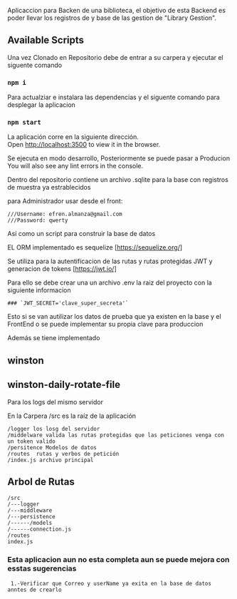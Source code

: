 Aplicaccion para Backen de una biblioteca, el objetivo de esta Backend es poder llevar los registros de y base de las gestion de "Library Gestion".

## Available Scripts

Una vez Clonado en Repositorio debe de entrar a su carpera y ejecutar el siguente comando

### `npm i`

Para actualziar e instalara las dependencias y el siguente comando para desplegar la aplicacion

### `npm start`

La aplicación corre en la siguiente dirección.<br />
Open [http://localhost:3500](http://localhost:3500) to view it in the browser.

Se ejecuta en modo desarrollo, Posteriormente se puede pasar a Producion<br />
You will also see any lint errors in the console.

Dentro del repositorio contiene un archivo .sqlite para la base con registros de muestra ya estrablecidos

para Administrador usar desde el front:
<!--Solo datos de pruebas estos se pueden modificar ya teniendo corriendo el servidor-->
<!--Datos acceso para pruebas NOTA: no usar en producción--->
```
///Username: efren.almanza@gmail.com
///Password: qwerty
```
Así como un script para construir la base de datos

EL ORM implementado es sequelize [https://sequelize.org/]

Se utiliza para la autentificacion de las rutas y rutas protegidas JWT y generacion de tokens [https://jwt.io/]

Para ello se debe crear una un archivo .env la raiz del proyecto con la siguiente informacion
```
### `JWT_SECRET='clave_super_secreta'`
```
Esto si se van autilizar los datos de prueba que ya existen en la base y el FrontEnd o se puede implementar su propia clave para produccion

Además se tiene implementado
## winston
## winston-daily-rotate-file

Para los logs del mismo servidor

En la Carpera /src es la raíz de la aplicación
```
/logger los losg del servidor
/middelware valida las rutas protegidas que las peticiones venga con un token valido
/persitence Modelos de datos
/routes  rutas y verbos de petición
/index.js archivo principal
```
## Arbol de Rutas
```
/src
/---logger
/---middleware
/---persistence
/------/models
/------connection.js
/routes
index.js
```
### Esta aplicacion aun no esta completa aun se puede mejora con esstas sugerencias
```
 1.-Verificar que Correo y userName ya exita en la base de datos anntes de crearlo
 ```

